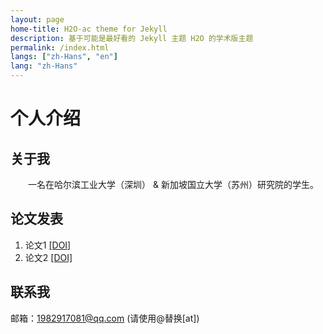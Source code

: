 ```yaml
---
layout: page
home-title: H2O-ac theme for Jekyll
description: 基于可能是最好看的 Jekyll 主题 H2O 的学术版主题
permalink: /index.html
langs: ["zh-Hans", "en"]
lang: "zh-Hans"
---
```


# 个人介绍

## 关于我

&emsp;&emsp;一名在哈尔滨工业大学（深圳） & 新加坡国立大学（苏州）研究院的学生。

## 论文发表

1. 论文1 [[DOI]](https://doi.org)
2. 论文2 [[DOI]](https://doi.org)

## 联系我

邮箱：1982917081@qq.com (请使用@替换[at])
